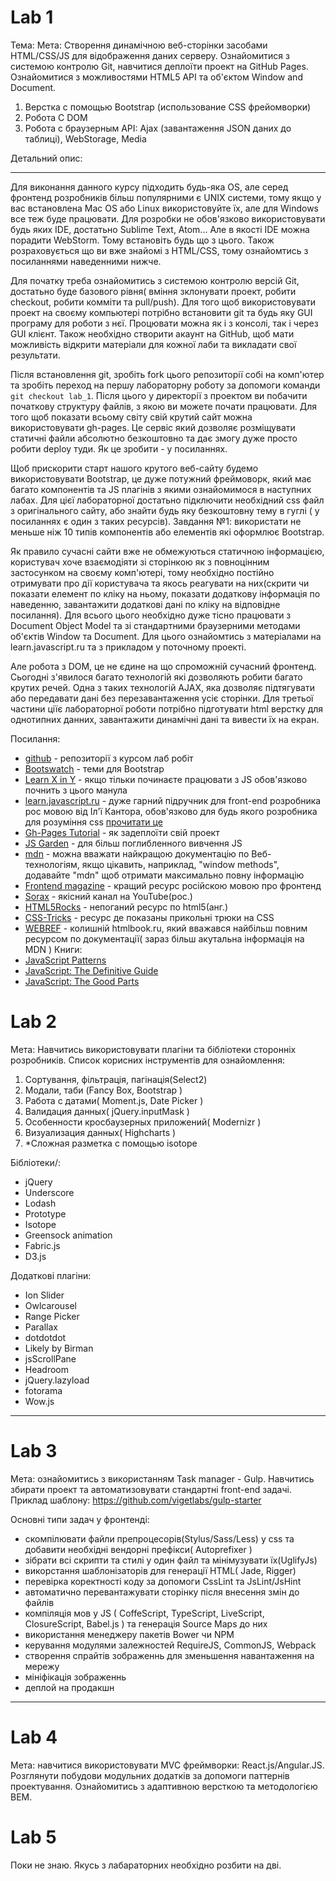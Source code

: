 
<!---
# Lab 0
  Мета: Налаштування оточування для виконнання лабораторних робіт. 
  Опис: Для данного лабораторного циклу необхідно встановити Git, NodeJS, NPM 
-->

# Lab 1

Тема: 
Мета: Створення динамічною веб-сторінки засобами HTML/CSS/JS для відображення даних серверу. Ознайомитися з системою контролю Git, навчитися деплоїти проект на GitHub Pages. Ознайомитися з можливостями HTML5 API та об'єктом Window and Document.

1. Верстка с помощью Bootstrap (использование CSS фрейомворки)
2. Робота С DOM
3. Робота с браузерным API: Ajax (завантаження JSON даних до таблиці), WebStorage, Media

Детальний опис:
***
Для виконання данного курсу підходить будь-яка OS, але серед фронтенд розробників більш популярними є UNIX системи, тому якщо у вас встановлена Mac OS або Linux використовуйте їх, але для Windows все теж буде працювати. Для розробки не обов'язково використовувати будь яких IDE, достатьно Sublime Text, Atom... Але в якості IDE можна порадити WebStorm. Тому встановіть будь що з цього. Також розраховується що ви вже знайомі з HTML/CSS, тому ознайомтись з посиланнями наведенними нижче.

Для початку треба ознайомитись з системою контролю версій Git, достатьно буде базового рівня( вміння зклонувати проект, робити checkout, робити комміти та pull/push). Для того щоб використовувати проект на своєму компьютері потрібно встановити git та будь яку GUI програму для роботи з нєї. Процювати можна як і з консолі, так і через GUI клієнт. Також необхідно створити акаунт на GitHub, щоб мати можливість відкрити матеріали для кожної лаби та викладати свої результати.

Після встановлення git, зробіть fork цього репозиторії собі на комп'ютер та зробіть переход на першу лабораторну роботу за допомоги команди `git checkout lab_1`. Після цього у директорії з проектом ви побачити початкову структуру файлів, з якою ви можете почати працювати. Для того щоб показати всьому світу свій крутий сайт можна використовувати gh-pages. Це сервіс який дозволяє розміщувати статичні файли абсолютно безкоштовно та дає змогу дуже просто робити deploy туди. Як це зробити - у посиланнях.

Щоб прискорити старт нашого крутого веб-сайту будемо використовувати Bootstrap, це дуже потужний фреймоворк, який має багато компонентів та JS плагінів з якими ознайомимося в наступних лабах. Для цієї лабораторної достатьно підключити необхідний css файл з оригінального сайту, або знайти будь яку безкоштовну тему в гуглі ( у посиланнях є один з таких ресурсів). 
Завдання №1: використати не меньше ніж 10 типів компонентів або елементів які оформлює Bootstrap.

Як правило сучасні сайти вже не обмежуються статичною інформацією, користувач хоче взаємодіяти зі сторінкою як з повноцінним застосунком на своєму комп'ютері, тому необхідно постійно отримувати про дії користувача та якось реагувати на них(скрити чи показати елемент по кліку на ньому, показати додаткову інформація по наведенню, завантажити додаткові дані по кліку на відповідне посилання). Для всього цього необхідно дуже тісно працювати з Document Object Model та зі стандартними браузерними методами об'єктів Window та Document. Для цього ознайомтись з матеріалами на learn.javascript.ru та з прикладом у поточному проекті.

Але робота з DOM, це не єдине на що спроможній сучасний фронтенд. Сьогодні з'явилося багато технологій які дозволяють робити багато крутих речей. Одна з таких технологій AJAX, яка дозволяє підтягувати або передавати дані без перезавантаження усіє сторінки. Для третьої частини ціїє лабораторної роботи потрібно підготувати html верстку для однотипних данних, завантажити динамічні дані та вивести їх на екран.


Посилання: 
* [github](//github.com) - репозиторії з курсом лаб робіт
* [Bootswatch](https://bootswatch.com/) - теми для Bootstrap
* [Learn X in Y](http://learnxinyminutes.com/docs/ru-ru/javascript-ru/) - якщо тільки починаєте працювати з JS обов'язково почнить з цього манула
* [learn.javascript.ru](//learn.javascript.ru) - дуже гарний підручник для front-end розробника рос мовою від Іл'ї Кантора, обов'язково для будь якого розробника для розуміння css [прочитати це](http://learn.javascript.ru/css-for-js)
* [Gh-Pages Tutorial](https://www.thinkful.com/learn/a-guide-to-using-github-pages/) - як задеплоїти свій проект
* [JS Garden](//bonsaiden.github.io/JavaScript-Garden/ru/) - для більш поглибленного вивчення JS
* [mdn](//developer.mozilla.org/ru/) - можна вважати найкращою документацію по Веб-технологіям, якщо цікавить, наприклад, "window methods", додавайте "mdn" щоб отримати максимально повну інформацію
* [Frontend magazine](//frontender.info/) - кращий ресурс російскою мовою про фронтенд 
* [Sorax](//www.youtube.com/user/ArtSorax) - якісний канал на YouTube(рос.)
* [HTML5Rocks](http://www.html5rocks.com) - непоганий ресурс по html5(анг.)
* [CSS-Tricks](https://css-tricks.com/) - ресурс де показаны прикольні трюки на CSS
* [WEBREF](//webref.ru) - колишній htmlbook.ru, який вважався найбільш повним ресурсом по документації( зараз більш акутальна інформація на MDN )
Книги: 
* [JavaScript Patterns](http://www.amazon.com/JavaScript-Patterns-Stoyan-Stefanov/dp/0596806752/)
* [JavaScript: The Definitive Guide](http://www.amazon.com/JavaScript-Definitive-Guide-Activate-Guides/dp/0596805527)
* [JavaScript: The Good Parts](http://www.amazon.com/JavaScript-Good-Parts-Douglas-Crockford/dp/0596517742/)
# Lab 2

Мета: Навчитись використовувати плагіни та бібліотеки сторонніх розробників.
Список корисних інструментів для ознайомлення: 

1. Сортування, фільтрація, пагінація(Select2)
2. Модали, таби (Fancy Box, Bootstrap )
3. Работа с датами( Moment.js, Date Picker )
4. Валидация данных( jQuery.inputMask )
5. Особенности кросбаузерных приложений( Modernizr )
6. Визуализация  данных( Highcharts )
7. *Сложная разметка с помощью isotope

Бібліотеки/:
* jQuery
* Underscore
* Lodash
* Prototype
* Isotope
* Greensock animation
* Fabric.js
* D3.js

Додаткові плагіни: 
* Ion Slider 
* Owlcarousel
* Range Picker
* Parallax
* dotdotdot
* Likely by Birman
* jsScrollPane
* Headroom
* jQuery.lazyload
* fotorama
* Wow.js 


***
# Lab 3

Мета: ознайомитись з використанням Task manager - Gulp. Навчитись збирати проект та автоматизовувати стандартні front-end задачі. Приклад шаблону: https://github.com/vigetlabs/gulp-starter

Основні типи задач у фронтенді:
- скомпілювати файли препроцесорів(Stylus/Sass/Less) у css та добавити необхідні вендорні префікси( Autoprefixer )
- зібрати всі скрипти та стилі у один файл та мінімузувати їх(UglifyJs)
- викорстання шаблонізаторів для генерації HTML( Jade, Rigger)
- перевірка коректності коду за допомоги CssLint та JsLint/JsHint
- автоматично перевантажувати сторінку після внесення змін до файлів
- компіляція мов у JS ( CoffeScript, TypeScript, LiveScript, ClosureScript, Babel.js ) та генерація Source Maps до них
- використання менеджеру пакетів Bower чи NPM
- керування модулями залежностей RequireJS, CommonJS, Webpack
- створення спрайтів зображеннь для зменьшення навантаження на мережу
- мініфікація зображеннь
- деплой на продакшн

***
# Lab 4
Мета: навчитися використовувати MVC фреймворки: React.js/Angular.JS. Розглянути побудови модульних додатків за допомоги паттернів проектування. Ознайомитись з адаптивною версткою та методологією BEM.

# Lab 5
Поки не знаю. Якусь з лабараторних необхідно розбити на дві. 
